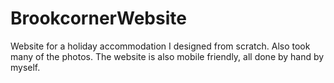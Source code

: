 # BrookcornerWebsite
Website for a holiday accommodation I designed from scratch. Also took many of the photos.
The website is also mobile friendly, all done by hand by myself.
